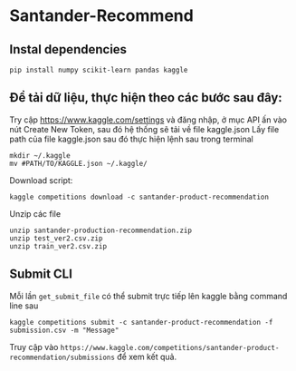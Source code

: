 # Santander-Recommend


## Instal dependencies
```
pip install numpy scikit-learn pandas kaggle
```
## Để tải dữ liệu, thực hiện theo các bước sau đây:
Try cập https://www.kaggle.com/settings và đăng nhập, ở mục API ấn vào nút Create New Token, sau đó hệ thống sẽ tải về file kaggle.json
Lấy file path của file kaggle.json sau đó thực hiện lệnh sau trong terminal
```
mkdir ~/.kaggle
mv #PATH/TO/KAGGLE.json ~/.kaggle/
```
Download script:
```
kaggle competitions download -c santander-product-recommendation
```
Unzip các file
```
unzip santander-production-recommendation.zip
unzip test_ver2.csv.zip
unzip train_ver2.csv.zip
```

## Submit CLI
Mỗi lần `get_submit_file` có thể submit trực tiếp lên kaggle bằng command line sau
```
kaggle competitions submit -c santander-product-recommendation -f submission.csv -m "Message"
```
Truy cập vào `https://www.kaggle.com/competitions/santander-product-recommendation/submissions` để xem kết quả.